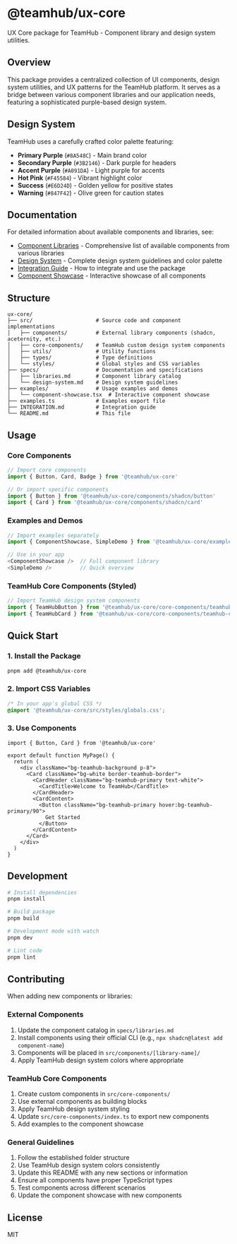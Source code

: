 # @teamhub/ux-core

UX Core package for TeamHub - Component library and design system utilities.

## Overview

This package provides a centralized collection of UI components, design system utilities, and UX patterns for the TeamHub platform. It serves as a bridge between various component libraries and our application needs, featuring a sophisticated purple-based design system.

## Design System

TeamHub uses a carefully crafted color palette featuring:

- **Primary Purple** (`#8A548C`) - Main brand color
- **Secondary Purple** (`#3B2146`) - Dark purple for headers
- **Accent Purple** (`#A091DA`) - Light purple for accents
- **Hot Pink** (`#F45584`) - Vibrant highlight color
- **Success** (`#E6D24D`) - Golden yellow for positive states
- **Warning** (`#847F42`) - Olive green for caution states

## Documentation

For detailed information about available components and libraries, see:

- [Component Libraries](./specs/libraries.md) - Comprehensive list of available components from various libraries
- [Design System](./specs/design-system.md) - Complete design system guidelines and color palette
- [Integration Guide](./INTEGRATION.md) - How to integrate and use the package
- [Component Showcase](./examples/component-showcase.tsx) - Interactive showcase of all components

## Structure

```
ux-core/
├── src/                    # Source code and component implementations
│   ├── components/         # External library components (shadcn, aceternity, etc.)
│   ├── core-components/    # TeamHub custom design system components
│   ├── utils/              # Utility functions
│   ├── types/              # Type definitions
│   └── styles/             # Global styles and CSS variables
├── specs/                  # Documentation and specifications
│   ├── libraries.md        # Component library catalog
│   └── design-system.md    # Design system guidelines
├── examples/               # Usage examples and demos
│   └── component-showcase.tsx  # Interactive component showcase
├── examples.ts             # Examples export file
├── INTEGRATION.md          # Integration guide
└── README.md               # This file
```

## Usage

### Core Components

```typescript
// Import core components
import { Button, Card, Badge } from '@teamhub/ux-core'

// Or import specific components
import { Button } from '@teamhub/ux-core/components/shadcn/button'
import { Card } from '@teamhub/ux-core/components/shadcn/card'
```

### Examples and Demos

```typescript
// Import examples separately
import { ComponentShowcase, SimpleDemo } from '@teamhub/ux-core/examples'

// Use in your app
<ComponentShowcase />  // Full component library
<SimpleDemo />         // Quick overview
```

### TeamHub Core Components (Styled)

```typescript
// Import TeamHub design system components
import { TeamHubButton } from '@teamhub/ux-core/core-components/teamhub-button'
import { TeamHubCard } from '@teamhub/ux-core/core-components/teamhub-card'
```

## Quick Start

### 1. Install the Package

```bash
pnpm add @teamhub/ux-core
```

### 2. Import CSS Variables

```css
/* In your app's global CSS */
@import '@teamhub/ux-core/src/styles/globals.css';
```

### 3. Use Components

```tsx
import { Button, Card } from '@teamhub/ux-core'

export default function MyPage() {
  return (
    <div className="bg-teamhub-background p-8">
      <Card className="bg-white border-teamhub-border">
        <CardHeader className="bg-teamhub-primary text-white">
          <CardTitle>Welcome to TeamHub</CardTitle>
        </CardHeader>
        <CardContent>
          <Button className="bg-teamhub-primary hover:bg-teamhub-primary/90">
            Get Started
          </Button>
        </CardContent>
      </Card>
    </div>
  )
}
```

## Development

```bash
# Install dependencies
pnpm install

# Build package
pnpm build

# Development mode with watch
pnpm dev

# Lint code
pnpm lint
```

## Contributing

When adding new components or libraries:

### External Components

1. Update the component catalog in `specs/libraries.md`
2. Install components using their official CLI (e.g., `npx shadcn@latest add component-name`)
3. Components will be placed in `src/components/[library-name]/`
4. Apply TeamHub design system colors where appropriate

### TeamHub Core Components

1. Create custom components in `src/core-components/`
2. Use external components as building blocks
3. Apply TeamHub design system styling
4. Update `src/core-components/index.ts` to export new components
5. Add examples to the component showcase

### General Guidelines

1. Follow the established folder structure
2. Use TeamHub design system colors consistently
3. Update this README with any new sections or information
4. Ensure all components have proper TypeScript types
5. Test components across different scenarios
6. Update the component showcase with new components

## License

MIT
